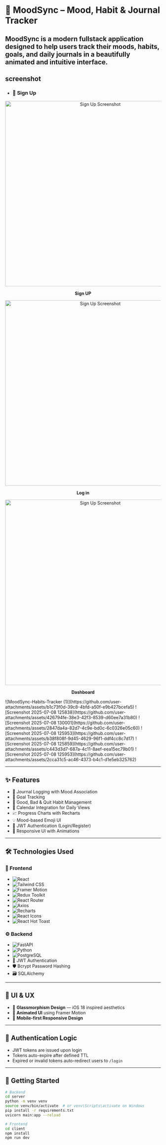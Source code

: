 # 🧠 MoodSync – Mood, Habit & Journal Tracker

MoodSync is a modern fullstack application designed to help users track their **moods**, **habits**, **goals**, and **daily journals** in a beautifully animated and intuitive interface.
---

## screenshot
- ### 📝 Sign Up

<p align="center">
  <img src="https://github.com/user-attachments/assets/fb7ec26c-4c93-4a87-a4ba-07060df0f406" width="600" alt="Sign Up Screenshot">
</p>

<p align="center"><b>Sign UP</b></p>

<p align="center">
  <img src="https://github.com/user-attachments/assets/1769624e-228b-499b-a177-397553c3a888" width="600" alt="Sign Up Screenshot">
</p>
<p align="center"><b>Log in</b></p>
<p align="center">
  <img src="https://github.com/user-attachments/assets/1769624e-228b-499b-a177-397553c3a888" width="600" alt="Sign Up Screenshot">
</p>
<p align="center"><b>Dashboard</b></p>
![MoodSync-Habits-Tracker (1)](https://github.com/user-attachments/assets/b1c73f0d-39c8-4bfd-a50f-e9b427bcefa5)
![Screenshot 2025-07-08 125838](https://github.com/user-attachments/assets/426794fe-38e3-42f3-8539-d60ee7a31b80)
![Screenshot 2025-07-08 130001](https://github.com/user-attachments/assets/2847da4a-82d7-4c9e-bd0c-6c0326e05c60)
![Screenshot 2025-07-08 125953](https://github.com/user-attachments/assets/b38f808f-9d45-4629-96f1-ddf4cc8c7d17)
![Screenshot 2025-07-08 125859](https://github.com/user-attachments/assets/c443d3d7-687a-4c11-8aef-eea15ec79b01)
![Screenshot 2025-07-08 125953](https://github.com/user-attachments/assets/2cca31c5-ac46-4373-b4c1-d1e5eb325762)

---

## ✨ Features

- 📝 Journal Logging with Mood Association
- 🎯 Goal Tracking
- 🔄 Good, Bad & Quit Habit Management
- 📅 Calendar Integration for Daily Views
- 📈 Progress Charts with Recharts
- 💡 Mood-based Emoji UI
- 🔐 JWT Authentication (Login/Register)
- 🎨 Responsive UI with Animations

---
## 🛠️ Technologies Used


### 🎨 Frontend

- ![React](https://img.shields.io/badge/React-20232A?logo=react&logoColor=61DAFB)
- ![Tailwind CSS](https://img.shields.io/badge/Tailwind_CSS-06B6D4?logo=tailwindcss&logoColor=white)
- ![Framer Motion](https://img.shields.io/badge/Framer_Motion-black?logo=framer&logoColor=white)
- ![Redux Toolkit](https://img.shields.io/badge/Redux_Toolkit-593D88?logo=redux&logoColor=white)
- ![React Router](https://img.shields.io/badge/React_Router-CA4245?logo=react-router&logoColor=white)
- ![Axios](https://img.shields.io/badge/Axios-5A29E4?logo=axios&logoColor=white)
- ![Recharts](https://img.shields.io/badge/Recharts-FF0000?logo=recharts&logoColor=white)
- ![React Icons](https://img.shields.io/badge/React_Icons-61DAFB?logo=react&logoColor=white)
- ![React Hot Toast](https://img.shields.io/badge/Hot_Toast-FF8800?logo=react&logoColor=white)


### ⚙️ Backend

- ![FastAPI](https://img.shields.io/badge/FastAPI-009688?logo=fastapi&logoColor=white)
- ![Python](https://img.shields.io/badge/Python-3776AB?logo=python&logoColor=white)
- ![PostgreSQL](https://img.shields.io/badge/PostgreSQL-4169E1?logo=postgresql&logoColor=white)
- 🔐 JWT Authentication
- 🛡️ Bcrypt Password Hashing
- 🗃️ SQLAlchemy

 ---
## 💎 UI & UX

- 🌌 **Glassmorphism Design** — iOS 18 inspired aesthetics
- 🌠 **Animated UI** using Framer Motion
- 📱 **Mobile-first Responsive Design**

---

## 🔐 Authentication Logic

- JWT tokens are issued upon login
- Tokens auto-expire after defined TTL
- Expired or invalid tokens auto-redirect users to `/login`
  
---
## 🚀 Getting Started

```bash
# Backend
cd server
python -m venv venv
source venv/bin/activate  # or venv\Scripts\activate on Windows
pip install -r requirements.txt
uvicorn main:app --reload

# Frontend
cd client
npm install
npm run dev
